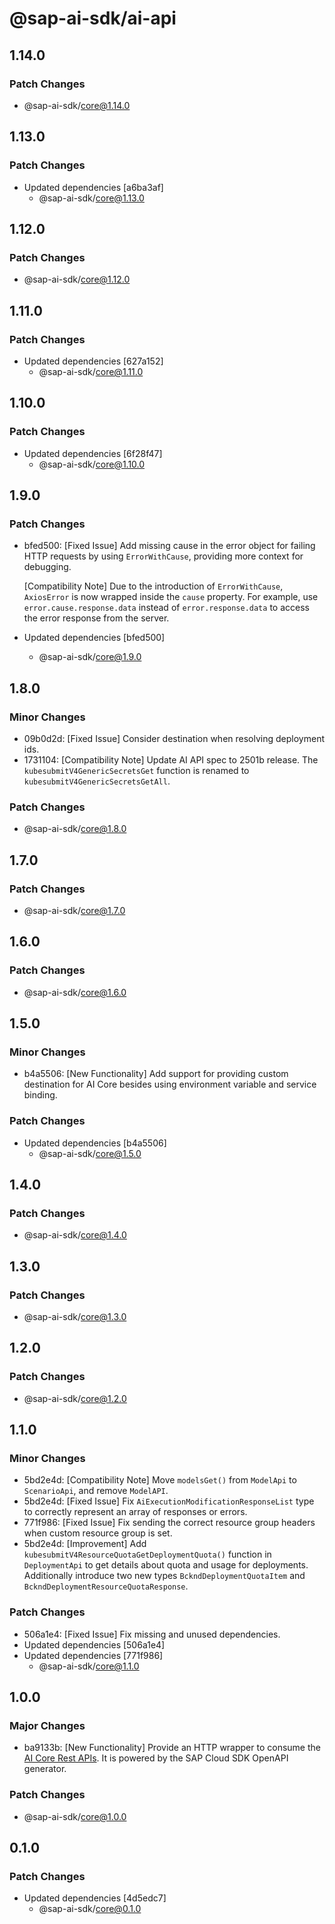 # @sap-ai-sdk/ai-api

## 1.14.0

### Patch Changes

- @sap-ai-sdk/core@1.14.0

## 1.13.0

### Patch Changes

- Updated dependencies [a6ba3af]
  - @sap-ai-sdk/core@1.13.0

## 1.12.0

### Patch Changes

- @sap-ai-sdk/core@1.12.0

## 1.11.0

### Patch Changes

- Updated dependencies [627a152]
  - @sap-ai-sdk/core@1.11.0

## 1.10.0

### Patch Changes

- Updated dependencies [6f28f47]
  - @sap-ai-sdk/core@1.10.0

## 1.9.0

### Patch Changes

- bfed500: [Fixed Issue] Add missing cause in the error object for failing HTTP requests by using `ErrorWithCause`, providing more context for debugging.

  [Compatibility Note] Due to the introduction of `ErrorWithCause`, `AxiosError` is now wrapped inside the `cause` property.
  For example, use `error.cause.response.data` instead of `error.response.data` to access the error response from the server.

- Updated dependencies [bfed500]
  - @sap-ai-sdk/core@1.9.0

## 1.8.0

### Minor Changes

- 09b0d2d: [Fixed Issue] Consider destination when resolving deployment ids.
- 1731104: [Compatibility Note] Update AI API spec to 2501b release.
  The `kubesubmitV4GenericSecretsGet` function is renamed to `kubesubmitV4GenericSecretsGetAll`.

### Patch Changes

- @sap-ai-sdk/core@1.8.0

## 1.7.0

### Patch Changes

- @sap-ai-sdk/core@1.7.0

## 1.6.0

### Patch Changes

- @sap-ai-sdk/core@1.6.0

## 1.5.0

### Minor Changes

- b4a5506: [New Functionality] Add support for providing custom destination for AI Core besides using environment variable and service binding.

### Patch Changes

- Updated dependencies [b4a5506]
  - @sap-ai-sdk/core@1.5.0

## 1.4.0

### Patch Changes

- @sap-ai-sdk/core@1.4.0

## 1.3.0

### Patch Changes

- @sap-ai-sdk/core@1.3.0

## 1.2.0

### Patch Changes

- @sap-ai-sdk/core@1.2.0

## 1.1.0

### Minor Changes

- 5bd2e4d: [Compatibility Note] Move `modelsGet()` from `ModelApi` to `ScenarioApi`, and remove `ModelAPI`.
- 5bd2e4d: [Fixed Issue] Fix `AiExecutionModificationResponseList` type to correctly represent an array of responses or errors.
- 771f986: [Fixed Issue] Fix sending the correct resource group headers when custom resource group is set.
- 5bd2e4d: [Improvement] Add `kubesubmitV4ResourceQuotaGetDeploymentQuota()` function in `DeploymentApi` to get details about quota and usage for deployments.
  Additionally introduce two new types `BckndDeploymentQuotaItem` and `BckndDeploymentResourceQuotaResponse`.

### Patch Changes

- 506a1e4: [Fixed Issue] Fix missing and unused dependencies.
- Updated dependencies [506a1e4]
- Updated dependencies [771f986]
  - @sap-ai-sdk/core@1.1.0

## 1.0.0

### Major Changes

- ba9133b: [New Functionality] Provide an HTTP wrapper to consume the [AI Core Rest APIs](https://api.sap.com/api/AI_CORE_API/overview). It is powered by the SAP Cloud SDK OpenAPI generator.

### Patch Changes

- @sap-ai-sdk/core@1.0.0

## 0.1.0

### Patch Changes

- Updated dependencies [4d5edc7]
  - @sap-ai-sdk/core@0.1.0
